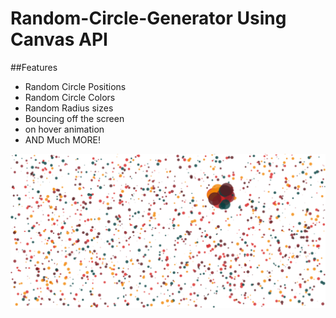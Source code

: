 # Random-Circle-Generator Using Canvas API

##Features

* Random Circle Positions
* Random Circle Colors
* Random Radius sizes
* Bouncing off the screen
* on hover animation
* AND Much MORE!


![img](preview.png)
